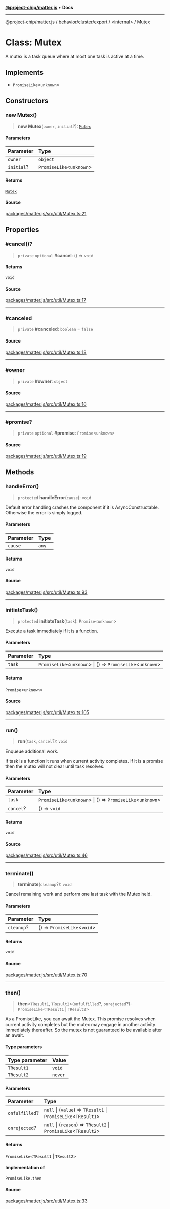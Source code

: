 [**@project-chip/matter.js**](../../../../../README.md) • **Docs**

***

[@project-chip/matter.js](../../../../../modules.md) / [behavior/cluster/export](../../README.md) / [\<internal\>](../README.md) / Mutex

# Class: Mutex

A mutex is a task queue where at most one task is active at a time.

## Implements

- `PromiseLike`\<`unknown`\>

## Constructors

### new Mutex()

> **new Mutex**(`owner`, `initial`?): [`Mutex`](Mutex.md)

#### Parameters

| Parameter | Type |
| :------ | :------ |
| `owner` | `object` |
| `initial`? | `PromiseLike`\<`unknown`\> |

#### Returns

[`Mutex`](Mutex.md)

#### Source

[packages/matter.js/src/util/Mutex.ts:21](https://github.com/project-chip/matter.js/blob/7a8cbb56b87d4ccf34bec5a9a95ab40a1711324f/packages/matter.js/src/util/Mutex.ts#L21)

## Properties

### #cancel()?

> `private` `optional` **#cancel**: () => `void`

#### Returns

`void`

#### Source

[packages/matter.js/src/util/Mutex.ts:17](https://github.com/project-chip/matter.js/blob/7a8cbb56b87d4ccf34bec5a9a95ab40a1711324f/packages/matter.js/src/util/Mutex.ts#L17)

***

### #canceled

> `private` **#canceled**: `boolean` = `false`

#### Source

[packages/matter.js/src/util/Mutex.ts:18](https://github.com/project-chip/matter.js/blob/7a8cbb56b87d4ccf34bec5a9a95ab40a1711324f/packages/matter.js/src/util/Mutex.ts#L18)

***

### #owner

> `private` **#owner**: `object`

#### Source

[packages/matter.js/src/util/Mutex.ts:16](https://github.com/project-chip/matter.js/blob/7a8cbb56b87d4ccf34bec5a9a95ab40a1711324f/packages/matter.js/src/util/Mutex.ts#L16)

***

### #promise?

> `private` `optional` **#promise**: `Promise`\<`unknown`\>

#### Source

[packages/matter.js/src/util/Mutex.ts:19](https://github.com/project-chip/matter.js/blob/7a8cbb56b87d4ccf34bec5a9a95ab40a1711324f/packages/matter.js/src/util/Mutex.ts#L19)

## Methods

### handleError()

> `protected` **handleError**(`cause`): `void`

Default error handling crashes the component if it is AsyncConstructable.  Otherwise the error is simply logged.

#### Parameters

| Parameter | Type |
| :------ | :------ |
| `cause` | `any` |

#### Returns

`void`

#### Source

[packages/matter.js/src/util/Mutex.ts:93](https://github.com/project-chip/matter.js/blob/7a8cbb56b87d4ccf34bec5a9a95ab40a1711324f/packages/matter.js/src/util/Mutex.ts#L93)

***

### initiateTask()

> `protected` **initiateTask**(`task`): `Promise`\<`unknown`\>

Execute a task immediately if it is a function.

#### Parameters

| Parameter | Type |
| :------ | :------ |
| `task` | `PromiseLike`\<`unknown`\> \| () => `PromiseLike`\<`unknown`\> |

#### Returns

`Promise`\<`unknown`\>

#### Source

[packages/matter.js/src/util/Mutex.ts:105](https://github.com/project-chip/matter.js/blob/7a8cbb56b87d4ccf34bec5a9a95ab40a1711324f/packages/matter.js/src/util/Mutex.ts#L105)

***

### run()

> **run**(`task`, `cancel`?): `void`

Enqueue additional work.

If task is a function it runs when current activity completes.  If it is a promise then the mutex will
not clear until task resolves.

#### Parameters

| Parameter | Type |
| :------ | :------ |
| `task` | `PromiseLike`\<`unknown`\> \| () => `PromiseLike`\<`unknown`\> |
| `cancel`? | () => `void` |

#### Returns

`void`

#### Source

[packages/matter.js/src/util/Mutex.ts:46](https://github.com/project-chip/matter.js/blob/7a8cbb56b87d4ccf34bec5a9a95ab40a1711324f/packages/matter.js/src/util/Mutex.ts#L46)

***

### terminate()

> **terminate**(`cleanup`?): `void`

Cancel remaining work and perform one last task with the Mutex held.

#### Parameters

| Parameter | Type |
| :------ | :------ |
| `cleanup`? | () => `PromiseLike`\<`void`\> |

#### Returns

`void`

#### Source

[packages/matter.js/src/util/Mutex.ts:70](https://github.com/project-chip/matter.js/blob/7a8cbb56b87d4ccf34bec5a9a95ab40a1711324f/packages/matter.js/src/util/Mutex.ts#L70)

***

### then()

> **then**\<`TResult1`, `TResult2`\>(`onfulfilled`?, `onrejected`?): `PromiseLike`\<`TResult1` \| `TResult2`\>

As a PromiseLike, you can await the Mutex.  This promise resolves when current activity completes but the mutex
may engage in another activity immediately thereafter.  So the mutex is not guaranteed to be available after an
await.

#### Type parameters

| Type parameter | Value |
| :------ | :------ |
| `TResult1` | `void` |
| `TResult2` | `never` |

#### Parameters

| Parameter | Type |
| :------ | :------ |
| `onfulfilled`? | `null` \| (`value`) => `TResult1` \| `PromiseLike`\<`TResult1`\> |
| `onrejected`? | `null` \| (`reason`) => `TResult2` \| `PromiseLike`\<`TResult2`\> |

#### Returns

`PromiseLike`\<`TResult1` \| `TResult2`\>

#### Implementation of

`PromiseLike.then`

#### Source

[packages/matter.js/src/util/Mutex.ts:33](https://github.com/project-chip/matter.js/blob/7a8cbb56b87d4ccf34bec5a9a95ab40a1711324f/packages/matter.js/src/util/Mutex.ts#L33)
